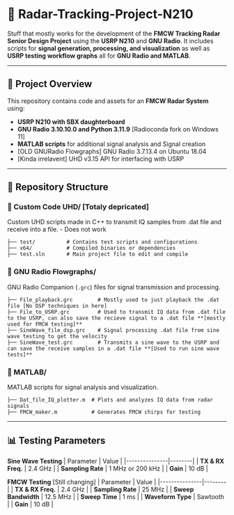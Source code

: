 # 📡 Radar-Tracking-Project-N210

Stuff that mostly works for the development of the **FMCW Tracking Radar Senior Design Project** using the **USRP N210** and **GNU Radio**. It includes scripts for **signal generation, processing, and visualization** as well as **USRP testing workflow graphs** all for **GNU Radio and MATLAB**.

---

## 🚀 Project Overview

This repository contains code and assets for an **FMCW Radar System** using:

- **USRP N210 with SBX daughterboard**
- **GNU Radio 3.10.10.0 and Python 3.11.9** [Radioconda fork on Windows 11]
- **MATLAB scripts** for additional signal analysis and Signal creation
- [OLD GNURadio Flowgraphs] GNU Radio 3.7.13.4 on Ubuntu 18.04
- [Kinda irrelavent] UHD v3.15 API for interfacing with USRP

---

## 📂 Repository Structure

### 🔹 Custom Code UHD/ [Totaly depricated]
Custom UHD scripts made in C++ to transmit IQ samples from .dat file and receive into a file. - Does not work

```
├── test/          # Contains test scripts and configurations
├── x64/           # Compiled binaries or dependencies
├── test.sln       # Main project file to edit and compile
```

### 🔹 GNU Radio Flowgraphs/
GNU Radio Companion (`.grc`) files for signal transmission and processing.

```
├── File_playback.grc        # Mostly used to just playback the .dat file [No DSP techniques in here]
├── File_to_USRP.grc         # Used to transmit IQ data from .dat file to the USRP, can also save the recieve signal to a .dat file **[mostly used for FMCW testing]**
├── SineWave_file_dsp.grc    # Signal processing .dat file from sine wave testing to get the velocity
├── SineWave_test.grc        # Transmits a sine wave to the USRP and can save the receive samples in a .dat file **[Used to run sine wave tests]**
```

### 🔹 MATLAB/
MATLAB scripts for signal analysis and visualization.

```
├── Dat_file_IQ_plotter.m  # Plots and analyzes IQ data from radar signals
├── FMCW_maker.m           # Generates FMCW chirps for testing
```

---

## 📊 Testing Parameters

**Sine Wave Testing**
| Parameter       | Value  |
|---------------|--------|
| **TX & RX Freq.** | 2.4 GHz |
| **Sampling Rate** | 1 MHz or 200 kHz |
| **Gain** | 10 dB |

**FMCW Testing** [Still changing]
| Parameter       | Value  |
|---------------|--------|
| **TX & RX Freq.** | 2.4 GHz |
| **Sampling Rate** | 25 MHz |
| **Sweep Bandwidth** | 12.5 MHz |
| **Sweep Time** | 1 ms |
| **Waveform Type** | Sawtooth |
| **Gain** | 10 dB |


